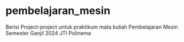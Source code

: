 # pembelajaran_mesin
Berisi Project-project untuk praktikum mata kuliah Pembelajaran Mesin Semester Ganjil 2024 JTI Polinema
